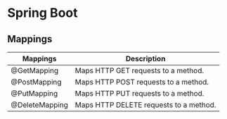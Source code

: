 # Spring Boot

## Mappings
| Mappings | Description | 
| -------- | ----------- |
| @GetMapping | Maps HTTP GET requests to a method. |
| @PostMapping | Maps HTTP POST requests to a method. |
| @PutMapping | Maps HTTP PUT requests to a method. |
| @DeleteMapping | Maps HTTP DELETE requests to a method. |

